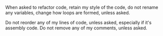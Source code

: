When asked to refactor code, retain my style of the code, do not rename any variables,
change how loops are formed, unless asked.

Do not reorder any of my lines of code, unless asked, especially if it's assembly code.
Do not remove any of my comments, unless asked.